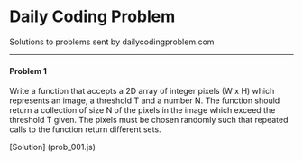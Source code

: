 # Daily Coding Problem

Solutions to problems sent by dailycodingproblem.com

---

#### Problem 1

Write a function that accepts a 2D array of integer pixels (W x H) which represents an image, a threshold T and a number N.
The function should return a collection of size N of the pixels in the image which exceed the threshold T given.
The pixels must be chosen randomly such that repeated calls to the function return different sets.

[Solution] (prob_001.js)